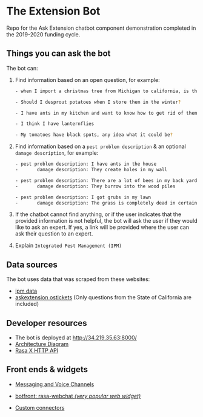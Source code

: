 # The Extension Bot

Repo for the Ask Extension chatbot component demonstration completed in the 2019-2020 funding cycle.

## Things you can ask the bot

The bot can:
1. Find  information based on an open question, for example:

   ```bash
   - when I import a christmas tree from Michigan to california, is there a tax I need to pay?
   ```

   ```bash
   - Should I desprout potatoes when I store them in the winter?
   ```

   ```bash
   - I have ants in my kitchen and want to know how to get rid of them
   ```

   ```bash
   - I think I have lanternflies
   ```

   ```bash
   - My tomatoes have black spots, any idea what it could be?
   ```

   

2. Find information based on a `pest problem description` & an optional `damage description`, for example:

   ```bash
   - pest problem description: I have ants in the house 
   -       damage description: They create holes in my wall
   ```

   ```bash
   - pest problem description: There are a lot of bees in my back yard
   -       damage description: They burrow into the wood piles
   ```

   ```bash
   - pest problem description: I got grubs in my lawn 
   -       damage description: The grass is completely dead in certain spots
   ```

   

3. If the chatbot cannot find anything, or if the user indicates that the provided information is not helpful, the bot will ask the user if they would like to ask an expert. If yes, a link will be provided where the user can ask their question to an expert.

4. Explain `Integrated Pest Management (IPM)`



## Data sources

The bot uses data that was scraped from these websites:

- [ipm data](http://ipm.ucanr.edu/)
- [askextension ostickets](https://osticket.eduworks.com/kb/faq.php?id=675271) (Only questions from the State of California are included)



## Developer resources

- The bot is deployed at http://34.219.35.63:8000/
- [Architecture Diagram](https://docs.google.com/drawings/d/1h_DHiiTr2km3OKpcsoGScElEtyXSR3jL6PHumcRPwQI/edit)
- [Rasa X HTTP API](https://rasa.com/docs/rasa-x/api/rasa-x-http-api/)



## Front ends & widgets

- [Messaging and Voice Channels](https://rasa.com/docs/rasa/user-guide/connectors/custom-connectors/#id1)

- [botfront: rasa-webchat *(very popular web widget)*](https://github.com/botfront/rasa-webchat)

- [Custom connectors](https://rasa.com/docs/rasa/user-guide/connectors/custom-connectors)

  